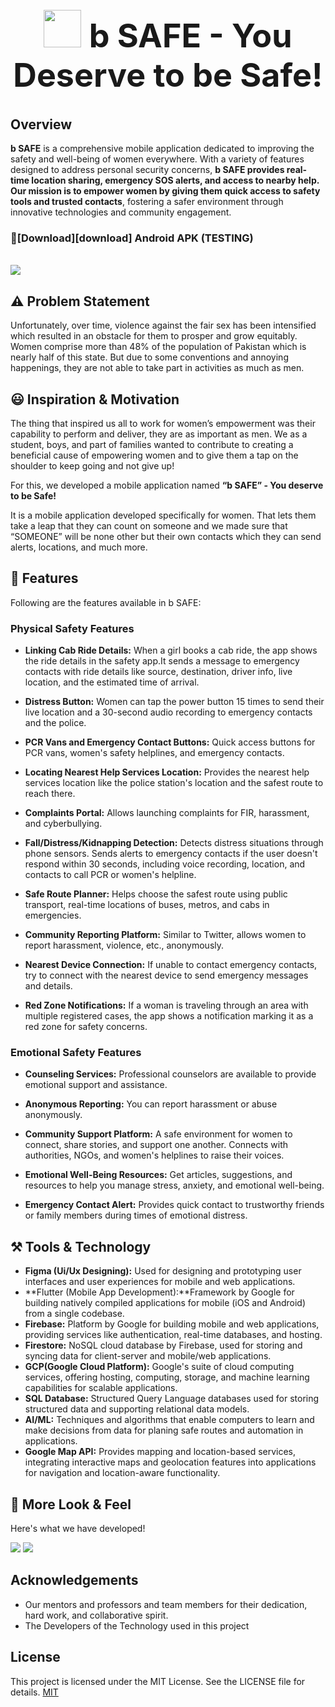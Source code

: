 <h1 align="center" style="font-size: 52px;" ><img height=60 src="https://github.com/user-attachments/assets/de879124-16fb-4112-ba03-8b63bb23e88c"> b SAFE - You Deserve to be Safe!</h1>

## Overview
**b SAFE** is a comprehensive mobile application dedicated to improving the safety and well-being of women everywhere. With a variety of features designed to address personal security concerns, **b SAFE provides real-time location sharing, emergency SOS alerts, and access to nearby help. Our mission is to empower women by giving them quick access to safety tools and trusted contacts**, fostering a safer environment through innovative technologies and community engagement.

###  🔽[Download][download] Android APK (TESTING)

<br>

<img src="https://github.com/user-attachments/assets/940901a3-cdaa-43b6-b888-e21c12858c01">



## ⚠️ Problem Statement
Unfortunately, over time, violence against the fair sex has been intensified which resulted in an obstacle for them to prosper and grow equitably. Women comprise more than 48% of the population of Pakistan which is nearly half of this state. But due to some conventions and annoying happenings, they are not able to take part in activities as much as men.


## 😃 Inspiration & Motivation
The thing that inspired us all to work for women’s empowerment was their capability to perform and deliver, they are as important as men. We as a student, boys, and part of families wanted to contribute to creating a beneficial cause of empowering women and to give them a tap on the shoulder to keep going and not give up!

For this, we developed a mobile application named **“b SAFE” - You deserve to be Safe!**

It is a mobile application developed specifically for women. That lets them take a leap that they can count on someone and we made sure that “SOMEONE” will be none other but their own contacts which they can send alerts, locations, and much more.

## 📱 Features
Following are the features available in b SAFE:

### Physical Safety Features

- **Linking Cab Ride Details:**
 When a girl books a cab ride, the app shows the ride details in the safety app.It sends a message to emergency contacts with ride details like source, 
destination, driver info, live location, and the estimated time of arrival.

- **Distress Button:**
Women can tap the power button 15 times to send their live location and a 30-second audio recording to emergency contacts and the police.

- **PCR Vans and Emergency Contact Buttons:** Quick access buttons for PCR vans, women's safety helplines, and emergency contacts.

- **Locating Nearest Help Services Location:**
Provides the nearest help services location like the police station's location and the safest route to reach there.

- **Complaints Portal:**
Allows launching complaints for FIR, harassment, and cyberbullying.

- **Fall/Distress/Kidnapping Detection:**
Detects distress situations through phone sensors.
Sends alerts to emergency contacts if the user doesn't respond within 30 seconds, including voice recording, location, and contacts to call PCR or women's helpline.

- **Safe Route Planner:**
Helps choose the safest route using public transport, real-time locations of buses, metros, and cabs in emergencies.

- **Community Reporting Platform:**
Similar to Twitter, allows women to report harassment, violence, etc., anonymously.

- **Nearest Device Connection:**
If unable to contact emergency contacts, try to connect with the nearest device to send emergency messages and details.

- **Red Zone Notifications:**
If a woman is traveling through an area with multiple registered cases, the app shows a notification marking it as a red zone for safety concerns.

### Emotional Safety Features

- **Counseling Services:**
Professional counselors are available to provide emotional support and assistance.

- **Anonymous Reporting:**
You can report harassment or abuse anonymously.

- **Community Support Platform:**
A safe environment for women to connect, share stories, and support one another.
Connects with authorities, NGOs, and women's helplines to raise their voices.


- **Emotional Well-Being Resources:**
Get articles, suggestions, and resources to help you manage stress, anxiety, and emotional well-being.

- **Emergency Contact Alert:**
Provides quick contact to trustworthy friends or family members during times of emotional distress.



## ⚒️ Tools & Technology

- **Figma (Ui/Ux Designing):** Used for designing and prototyping user interfaces and user experiences for mobile and web applications.
- **Flutter (Mobile App Development):**Framework by Google for building natively compiled applications for mobile (iOS and Android) from a single codebase.
- **Firebase:** Platform by Google for building mobile and web applications, providing services like authentication, real-time databases, and hosting.
- **Firestore:** NoSQL cloud database by Firebase, used for storing and syncing data for client-server and mobile/web applications.
- **GCP(Google Cloud Platform):** Google's suite of cloud computing services, offering hosting, computing, storage, and machine learning capabilities for scalable applications.
- **SQL Database:** Structured Query Language databases used for storing structured data and supporting relational data models.
- **AI/ML:** Techniques and algorithms that enable computers to learn and make decisions from data for planing safe routes and automation in applications.
- **Google Map API:** Provides mapping and location-based services, integrating interactive maps and geolocation features into applications for navigation and location-aware functionality.

## 👀 More Look & Feel

Here's what we have developed!

<img src="https://github.com/user-attachments/assets/bdcd3c66-023f-4c31-ac66-5f8756954af3">

<img src="https://github.com/user-attachments/assets/8f4940e3-013e-40ab-af60-8ea1aab9ae79">

## Acknowledgements

- Our mentors and professors  and team members for their dedication, hard work, and collaborative spirit.
- The Developers of the Technology used in this project

## License

This project is licensed under the MIT License. See the LICENSE file for details. [MIT](https://choosealicense.com/licenses/mit/)
